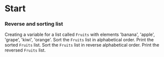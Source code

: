 # Start
### Reverse and sorting list
Creating a variable for a list called `Fruits` with elements 'banana', 'apple', 'grape', 'kiwi', 'orange'.
Sort the `Fruits` list in alphabetical order.
Print the sorted `Fruits` list.
Sort the `Fruits` list in reverse alphabetical order.
Print the reversed `Fruits` list.